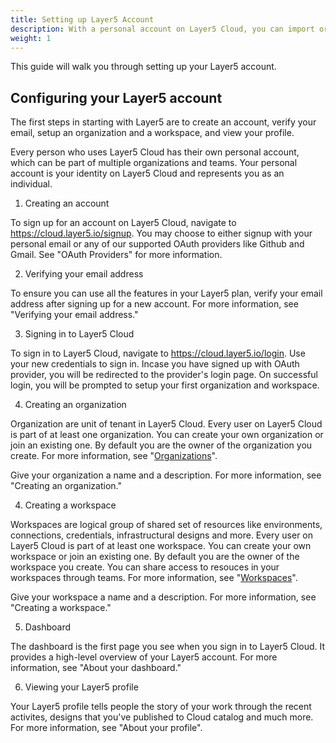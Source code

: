```yaml
---
title: Setting up Layer5 Account
description: With a personal account on Layer5 Cloud, you can import or create infrastructural designs, collaborate with others through workspaces and teams, manage your organizations and more.
weight: 1
---
```


This guide will walk you through setting up your Layer5 account.

## Configuring your Layer5 account

The first steps in starting with Layer5 are to create an account, verify your email, setup an organization and a workspace, and view your profile.

 Every person who uses Layer5 Cloud has their own personal account, which can be part of multiple organizations and teams. Your personal account is your identity on Layer5 Cloud and represents you as an individual.

1. Creating an account

To sign up for an account on Layer5 Cloud, navigate to <https://cloud.layer5.io/signup>.
You may choose to either signup with your personal email or any of our supported OAuth providers like Github and Gmail. See "OAuth Providers" for more information.

2. Verifying your email address

To ensure you can use all the features in your Layer5 plan, verify your email address after signing up for a new account. For more information, see "Verifying your email address."

<!-- considering we would want to use 2FA in future
4. Configuring two-factor authentication

Two-factor authentication, or 2FA, is an extra layer of security used when logging into websites or apps. We strongly urge you to configure 2FA for the safety of your account. For more information, see "About two-factor authentication."

Optionally, after you have configured 2FA, add a passkey to your account to enable a secure, passwordless login. For more information, see "About passkeys" and "Managing your passkeys." -->

3. Signing in to Layer5 Cloud

To sign in to Layer5 Cloud, navigate to <https://cloud.layer5.io/login>. Use your new credentials to sign in. Incase you have signed up with OAuth provider, you will be redirected to the provider's login page.
On successful login, you will be prompted to setup your first organization and workspace.

4. Creating an organization

Organization are unit of tenant in Layer5 Cloud. Every user on Layer5 Cloud is part of at least one organization. You can create your own organization or join an existing one. By default you are the owner of the organization you create. For more information, see "[Organizations](/cloud/identity/organizations/)".

Give your organization a name and a description. For more information, see "Creating an organization."

4. Creating a workspace

Workspaces are logical group of shared set of resources like environments, connections, credentials, infrastructural designs and more. Every user on Layer5 Cloud is part of at least one workspace. You can create your own workspace or join an existing one. By default you are the owner of the workspace you create. You can share access to resouces in your workspaces through teams. For more information, see "[Workspaces](/cloud/workspaces/)".

Give your workspace a name and a description. For more information, see "Creating a workspace."

5. Dashboard

The dashboard is the first page you see when you sign in to Layer5 Cloud. It provides a high-level overview of your Layer5 account. For more information, see "About your dashboard."

6. Viewing your Layer5 profile

Your Layer5 profile tells people the story of your work through the recent activites, designs that you've published to Cloud catalog and much more. For more information, see "About your profile".
